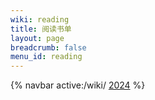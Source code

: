 ```yaml
---
wiki: reading
title: 阅读书单
layout: page
breadcrumb: false
menu_id: reading
---
```

{% navbar active:/wiki/ [2024](/wiki/reading/2024) %}
